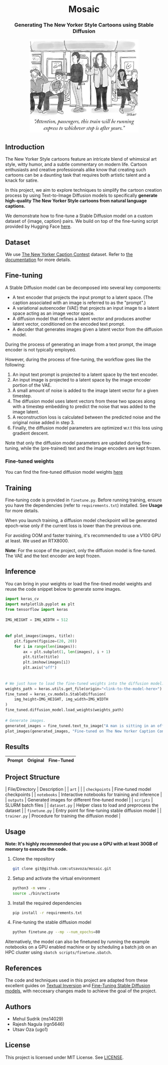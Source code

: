 <div align="center">

# <b>Mosaic</b>

### Generating The New Yorker Style Cartoons using Stable Diffusion

<img width="350" src="art/cartoon.jpg"/>

</div>

## Introduction

The New Yorker Style cartoons feature an intricate blend of whimsical art style, witty humor, and a subtle commentary on
modern life.  Cartoon enthusiasts and creative professionals alike know that creating such cartoons can be a daunting
task that requires both artistic talent and a knack for satire.

In this project, we aim to explore techniques to simplify the cartoon creation process by using Text-to-Image Diffusion
models to specifically **generate high-quality The New Yorker Style cartoons from natural language captions.**

We demonstrate how to fine-tune a Stable Diffusion model on a custom dataset of {image, caption} pairs. We build on top
of the fine-tuning script provided by Hugging Face [here](https://github.com/huggingface/diffusers/blob/main/examples/text_to_image/train_text_to_image.py).


## Dataset

We use [The New Yorker Caption Contest](https://huggingface.co/datasets/jmhessel/newyorker_caption_contest) dataset.
Refer to [the documentation](https://huggingface.co/datasets/jmhessel/newyorker_caption_contest) for more details.

## Fine-tuning

A Stable Diffusion model can be decomposed into several key components:

- A text encoder that projects the input prompt to a latent space. (The caption associated with an image is referred to as the "prompt".)
- A variational autoencoder (VAE) that projects an input image to a latent space acting as an image vector space.
- A diffusion model that refines a latent vector and produces another latent vector, conditioned on the encoded text prompt.
- A decoder that generates images given a latent vector from the diffusion model.

During the process of generating an image from a text prompt, the image encoder is not typically employed.

However, during the process of fine-tuning, the workflow goes like the following:

1. An input text prompt is projected to a latent space by the text encoder.
2. An input image is projected to a latent space by the image encoder portion of the VAE.
3. A small amount of noise is added to the image latent vector for a given timestep.
4. The diffusion model uses latent vectors from these two spaces along with a timestep embedding to predict the noise that was added to the image latent.
5. A reconstruction loss is calculated between the predicted noise and the original noise added in step 3.
6. Finally, the diffusion model parameters are optimized w.r.t this loss using gradient descent.

Note that only the diffusion model parameters are updated during fine-tuning, while the (pre-trained) text and the image encoders are kept frozen.

### Fine-tuned weights

You can find the fine-tuned diffusion model weights [here](./checkpoints/README.md)

## Training

Fine-tuning code is provided in `finetune.py`. Before running training, ensure you have the dependencies (refer to `requirements.txt`) installed. See **Usage** for more details.

When you launch training, a diffusion model checkpoint will be generated epoch-wise only if the current loss is lower
than the previous one.

For avoiding OOM and faster training, it's recommended to use a V100 GPU at least. We used an RTX8000.

**Note**: For the scope of the project, only the diffusion model is fine-tuned. The VAE and the text encoder are kept frozen.

## Inference

You can bring in your weights or load the fine-tined model weights and reuse the code snippet below to generate some images.

```python
import keras_cv
import matplotlib.pyplot as plt
from tensorflow import keras

IMG_HEIGHT = IMG_WIDTH = 512


def plot_images(images, title):
    plt.figure(figsize=(20, 20))
    for i in range(len(images)):
        ax = plt.subplot(1, len(images), i + 1)
        plt.title(title)
        plt.imshow(images[i])
        plt.axis("off")


# We just have to load the fine-tuned weights into the diffusion model.
weights_path = keras.utils.get_file(origin="<link-to-the-model-here>")
fine_tuned = keras_cv.models.StableDiffusion(
    img_height=IMG_HEIGHT, img_width=IMG_WIDTH
)
fine_tuned.diffusion_model.load_weights(weights_path)

# Generate images.
generated_images = fine_tuned.text_to_image("A man is sitting in an office on his computer. He's speaking with a rat man, who is at his computer", batch_size=3)
plot_images(generated_images, "Fine-tuned on The New Yorker Caption Contest Dataset")
```

## Results

Prompt | Original | Fine-Tuned
:-------------------------:|:-------------------------:|:-------------------------:

## Project Structure

| File/Directory | Description |
| `art` | |
| `checkpoints` | Fine-tuned model checkpoints |
| `notebooks` | Interactive notebooks for training and inference |
| `outputs` | Generated images for different fine-tuned model |
| `scripts` | SLURM batch files |
| `dataset.py` | Helper class to load and preprocess the dataset |
| `finetune.py` | Entry point for fine-tuning stable diffusion model |
| `trainer.py` | Procedure for training the diffusion model |


## Usage

**Note: It's highly recommended that you use a GPU with at least 30GB of memory to execute the code.**

1. Clone the repository
    ```bash
    git clone git@github.com:utsavoza/mosaic.git
    ```
2. Setup and activate the virtual environment
    ```bash
    python3 -m venv .
    source ./bin/activate
    ```
3. Install the required dependencies
    ```bash
    pip install -r requirements.txt
    ```
4. Fine-tuning the stable diffusion model
    ```bash
    python finetune.py --mp --num_epochs=80
    ```

Alternatively, the model can also be finetuned by running the example notebooks on a GPU enabled machine or by
scheduling a batch job on an HPC cluster using `sbatch scripts/finetune.sbatch`.

## References

The code and techniques used in this project are adapted from these excellent guides on [Textual Inversion](https://keras.io/examples/generative/fine_tune_via_textual_inversion/) and [Fine-Tuning
Stable Diffusion models](https://keras.io/examples/generative/finetune_stable_diffusion/), with neccesary changes made to achieve the goal of the project.

## Authors

- Mehul Sudrik (ms14029)
- Rajesh Nagula (rgn5646)
- Utsav Oza (ugo1)

## License

This project is licensed under MIT License. See [LICENSE](./LICENSE).
